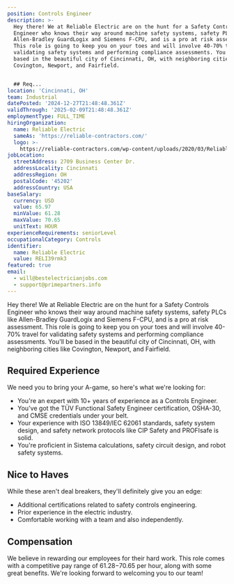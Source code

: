 ```yaml
---
position: Controls Engineer
description: >-
  Hey there! We at Reliable Electric are on the hunt for a Safety Controls
  Engineer who knows their way around machine safety systems, safety PLCs like
  Allen-Bradley GuardLogix and Siemens F-CPU, and is a pro at risk assessment.
  This role is going to keep you on your toes and will involve 40-70% travel for
  validating safety systems and performing compliance assessments. You'll be
  based in the beautiful city of Cincinnati, OH, with neighboring cities like
  Covington, Newport, and Fairfield. 


  ## Req...
location: 'Cincinnati, OH'
team: Industrial
datePosted: '2024-12-27T21:48:48.361Z'
validThrough: '2025-02-09T21:48:48.361Z'
employmentType: FULL_TIME
hiringOrganization:
  name: Reliable Electric
  sameAs: 'https://reliable-contractors.com/'
  logo: >-
    https://reliable-contractors.com/wp-content/uploads/2020/03/Reliable-Electric-Logo.jpg
jobLocation:
  streetAddress: 2709 Business Center Dr.
  addressLocality: Cincinnati
  addressRegion: OH
  postalCode: '45202'
  addressCountry: USA
baseSalary:
  currency: USD
  value: 65.97
  minValue: 61.28
  maxValue: 70.65
  unitText: HOUR
experienceRequirements: seniorLevel
occupationalCategory: Controls
identifier:
  name: Reliable Electric
  value: RELI39rmk3
featured: true
email:
  - will@bestelectricianjobs.com
  - support@primepartners.info
---
```




Hey there! We at Reliable Electric are on the hunt for a Safety Controls Engineer who knows their way around machine safety systems, safety PLCs like Allen-Bradley GuardLogix and Siemens F-CPU, and is a pro at risk assessment. This role is going to keep you on your toes and will involve 40-70% travel for validating safety systems and performing compliance assessments. You'll be based in the beautiful city of Cincinnati, OH, with neighboring cities like Covington, Newport, and Fairfield. 

## Required Experience
We need you to bring your A-game, so here's what we're looking for:
- You're an expert with 10+ years of experience as a Controls Engineer.
- You've got the TÜV Functional Safety Engineer certification, OSHA-30, and CMSE credentials under your belt.
- Your experience with ISO 13849/IEC 62061 standards, safety system design, and safety network protocols like CIP Safety and PROFIsafe is solid.
- You're proficient in Sistema calculations, safety circuit design, and robot safety systems.

## Nice to Haves
While these aren't deal breakers, they'll definitely give you an edge:
- Additional certifications related to safety controls engineering.
- Prior experience in the electric industry.
- Comfortable working with a team and also independently.

## Compensation
We believe in rewarding our employees for their hard work. This role comes with a competitive pay range of $61.28-$70.65 per hour, along with some great benefits. We're looking forward to welcoming you to our team!